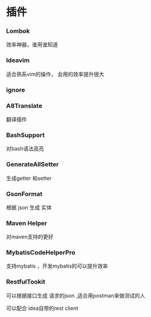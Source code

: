 # 插件

### Lombok

效率神器，谁用谁知道

### Ideavim 

适合熟系vim的操作， 会用的效率提升很大

### ignore

### A8Translate

翻译插件

### BashSupport

对bash语法高亮

### GenerateAllSetter

生成getter 和setter

### GsonFormat

根据 json 生成 实体

### Maven Helper

对maven支持的更好

### MybatisCodeHelperPro

支持mybatis ，开发mybatis的可以提升效率

### RestfulTookit

可以根据接口生成 请求的json ,适合用postman来做测试的人

可以配合 idea自带的rest client

